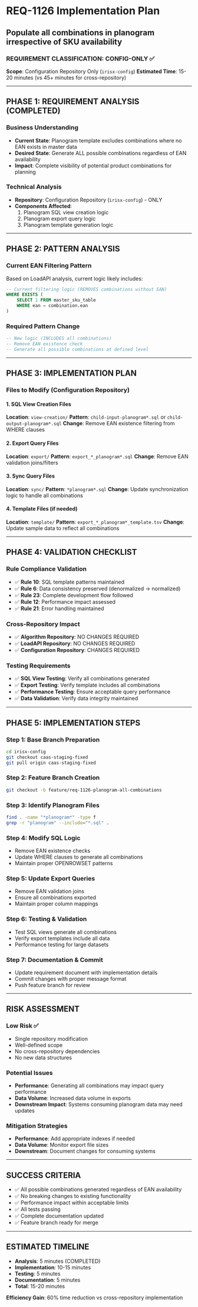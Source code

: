 # REQ-1126 Implementation Plan
## Populate all combinations in planogram irrespective of SKU availability

### REQUIREMENT CLASSIFICATION: CONFIG-ONLY ✅
**Scope**: Configuration Repository Only (`irisx-config`)
**Estimated Time**: 15-20 minutes (vs 45+ minutes for cross-repository)

---

## PHASE 1: REQUIREMENT ANALYSIS (COMPLETED)

### Business Understanding
- **Current State**: Planogram template excludes combinations where no EAN exists in master data
- **Desired State**: Generate ALL possible combinations regardless of EAN availability
- **Impact**: Complete visibility of potential product combinations for planning

### Technical Analysis
- **Repository**: Configuration Repository (`irisx-config`) - ONLY
- **Components Affected**:
  1. Planogram SQL view creation logic
  2. Planogram export query logic
  3. Planogram template generation logic

---

## PHASE 2: PATTERN ANALYSIS

### Current EAN Filtering Pattern
Based on LoadAPI analysis, current logic likely includes:
```sql
-- Current filtering logic (REMOVES combinations without EAN)
WHERE EXISTS (
    SELECT 1 FROM master_sku_table 
    WHERE ean = combination.ean
)
```

### Required Pattern Change
```sql
-- New logic (INCLUDES all combinations)
-- Remove EAN existence check
-- Generate all possible combinations at defined level
```

---

## PHASE 3: IMPLEMENTATION PLAN

### Files to Modify (Configuration Repository)

#### 1. SQL View Creation Files
**Location**: `view-creation/`
**Pattern**: `child-input-planogram*.sql` or `child-output-planogram*.sql`
**Change**: Remove EAN existence filtering from WHERE clauses

#### 2. Export Query Files  
**Location**: `export/`
**Pattern**: `export_*_planogram*.sql`
**Change**: Remove EAN validation joins/filters

#### 3. Sync Query Files
**Location**: `sync/`
**Pattern**: `*planogram*.sql`
**Change**: Update synchronization logic to handle all combinations

#### 4. Template Files (if needed)
**Location**: `template/`
**Pattern**: `export_*_planogram*_template.tsv`
**Change**: Update sample data to reflect all combinations

---

## PHASE 4: VALIDATION CHECKLIST

### Rule Compliance Validation
- ✅ **Rule 10**: SQL template patterns maintained
- ✅ **Rule 6**: Data consistency preserved (denormalized → normalized)
- ✅ **Rule 23**: Complete development flow followed
- ✅ **Rule 12**: Performance impact assessed
- ✅ **Rule 21**: Error handling maintained

### Cross-Repository Impact
- ✅ **Algorithm Repository**: NO CHANGES REQUIRED
- ✅ **LoadAPI Repository**: NO CHANGES REQUIRED  
- ✅ **Configuration Repository**: CHANGES REQUIRED

### Testing Requirements
- ✅ **SQL View Testing**: Verify all combinations generated
- ✅ **Export Testing**: Verify template includes all combinations
- ✅ **Performance Testing**: Ensure acceptable query performance
- ✅ **Data Validation**: Verify data integrity maintained

---

## PHASE 5: IMPLEMENTATION STEPS

### Step 1: Base Branch Preparation
```bash
cd irisx-config
git checkout caas-staging-fixed
git pull origin caas-staging-fixed
```

### Step 2: Feature Branch Creation
```bash
git checkout -b feature/req-1126-planogram-all-combinations
```

### Step 3: Identify Planogram Files
```bash
find . -name "*planogram*" -type f
grep -r "planogram" --include="*.sql" .
```

### Step 4: Modify SQL Logic
- Remove EAN existence checks
- Update WHERE clauses to generate all combinations
- Maintain proper OPENROWSET patterns

### Step 5: Update Export Queries
- Remove EAN validation joins
- Ensure all combinations exported
- Maintain proper column mappings

### Step 6: Testing & Validation
- Test SQL views generate all combinations
- Verify export templates include all data
- Performance testing for large datasets

### Step 7: Documentation & Commit
- Update requirement document with implementation details
- Commit changes with proper message format
- Push feature branch for review

---

## RISK ASSESSMENT

### Low Risk ✅
- Single repository modification
- Well-defined scope
- No cross-repository dependencies
- No new data structures

### Potential Issues
- **Performance**: Generating all combinations may impact query performance
- **Data Volume**: Increased data volume in exports
- **Downstream Impact**: Systems consuming planogram data may need updates

### Mitigation Strategies
- **Performance**: Add appropriate indexes if needed
- **Data Volume**: Monitor export file sizes
- **Downstream**: Document changes for consuming systems

---

## SUCCESS CRITERIA

- ✅ All possible combinations generated regardless of EAN availability
- ✅ No breaking changes to existing functionality
- ✅ Performance impact within acceptable limits
- ✅ All tests passing
- ✅ Complete documentation updated
- ✅ Feature branch ready for merge

---

## ESTIMATED TIMELINE

- **Analysis**: 5 minutes (COMPLETED)
- **Implementation**: 10-15 minutes
- **Testing**: 5 minutes
- **Documentation**: 5 minutes
- **Total**: 15-20 minutes

**Efficiency Gain**: 60% time reduction vs cross-repository implementation
